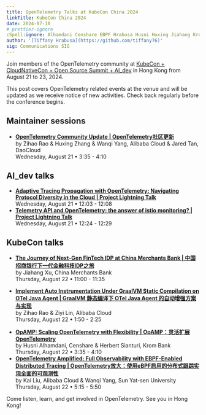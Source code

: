 ```yaml
---
title: OpenTelemetry Talks at KubeCon China 2024
linkTitle: KubeCon China 2024
date: 2024-07-10
# prettier-ignore
cSpell:ignore: Alhamdani Censhare EBPF Hrabusa Husni Huxing Jiahang Krom Sianturi Wanqi Zhang Zihao Ziyi
author: '[Tiffany Hrabusa](https://github.com/tiffany76)'
sig: Communications SIG
---
```


Join members of the OpenTelemetry community at
[KubeCon + CloudNativeCon + Open Source Summit + AI_dev](https://events.linuxfoundation.org/kubecon-cloudnativecon-open-source-summit-ai-dev-china/)
in Hong Kong from August 21 to 23, 2024.

This post covers OpenTelemetry related events at the venue and will be updated
as we receive notice of new activities. Check back regularly before the
conference begins.

## Maintainer sessions

- **[OpenTelemetry Community Update | OpenTelemetry社区更新](https://sched.co/1eYcJ)**<br>
  by Zihao Rao & Huxing Zhang & Wanqi Yang, Alibaba Cloud & Jared Tan, DaoCloud<br> Wednesday, August 21 • 3:35 -
  4:10

## AI_dev talks

- **[Adaptive Tracing Propagation with OpenTelemetry: Navigating Protocol Diversity in the Cloud | Project Lightning Talk](https://sched.co/1f4zX)**<br>
  Wednesday, August 21 • 12:03 - 12:08
- **[Telemetry API and OpenTelemetry: the answer of istio monitoring? | Project Lightning Talk](https://sched.co/1f4zz)**<br>
  Wednesday, August 21 • 12:24 - 12:29

## KubeCon talks

- **[The Journey of Next-Gen FinTech IDP at China Merchants Bank | 中国招商银行下一代金融科技IDP之旅](https://sched.co/1eYYg)**<br>
by Jiahang Xu, China Merchants Bank<br> Thursday, August 22 • 11:00 - 11:35
<!-- prettier-ignore-start -->
- **[Implement Auto Instrumentation Under GraalVM Static Compilation on OTel Java Agent | GraalVM 静态编译下 OTel Java Agent 的自动增强方案与实现](https://sched.co/1eYZA)**<br>
by Zihao Rao & Ziyi Lin, Alibaba Cloud<br> Thursday, August 22 • 1:50 - 2:25
<!-- prettier-ignore-end -->
- **[OpAMP: Scaling OpenTelemetry with Flexibility | OpAMP：灵活扩展OpenTelemetry](https://sched.co/1eYZt)**<br>
  by Husni Alhamdani, Censhare & Herbert Sianturi, Krom Bank<br> Thursday,
  August 22 • 3:35 - 4:10
- **[OpenTelemetry Amplified: Full Observability with EBPF-Enabled Distributed Tracing | OpenTelemetry放大：使用eBPF启用的分布式跟踪实现全面的可观测性](https://sched.co/1eYZq)**<br>
  by Kai Liu, Alibaba Cloud & Wanqi Yang, Sun Yat-sen University<br> Thursday, August 22 •
  5:15 - 5:50

Come listen, learn, and get involved in OpenTelemetry. See you in Hong Kong!
